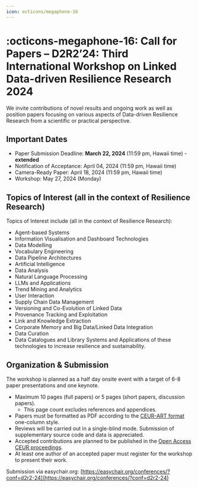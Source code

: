 ```yaml
---
icon: octicons/megaphone-16
---
```

# :octicons-megaphone-16: Call for Papers – D2R2’24: Third International Workshop on Linked Data-driven Resilience Research 2024

We invite contributions of novel results and ongoing work as well as position papers focusing on various aspects of Data-driven Resilience Research from a scientific or practical perspective.

## Important Dates

* Paper Submission Deadline: **March 22, 2024** (11:59 pm, Hawaii time) - **extended**
* Notification of Acceptance: April 04, 2024 (11:59 pm, Hawaii time)
* Camera-Ready Paper: April 18, 2024 (11:59 pm, Hawaii time)
* Workshop: May 27, 2024 (Monday)

## Topics of Interest (all in the context of Resilience Research)

Topics of Interest include (all in the context of Resilience Research):

- Agent-based Systems
- Information Visualisation and Dashboard Technologies
- Data Modelling
- Vocabulary Engineering
- Data Pipeline Architectures
- Artificial Intelligence
- Data Analysis
- Natural Language Processing
- LLMs and Applications
- Trend Mining and Analytics
- User Interaction
- Supply Chain Data Management
- Versioning and Co-Evolution of Linked Data
- Provenance Tracking and Exploitation
- Link and Knowledge Extraction
- Corporate Memory and Big Data/Linked Data Integration
- Data Curation
- Data Catalogues and Library Systems and Applications of these technologies to increase resilience and sustainability.


## Organization & Submission

The workshop is planned as a half day onsite event with a target of 6-8 paper presentations and one keynote.

* Maximum 10 pages (full papers) or 5 pages (short papers, discussion papers).
    * This page count excludes references and appendices.
* Papers must be formatted as PDF according to the [CEUR-ART format](https://ceur-ws.org/HOWTOSUBMIT.html) one-column style.
* Reviews will be carried out in a single-blind mode. Submission of supplementary source code and data is appreciated.
* Accepted contributions are planned to be published in the [Open Access CEUR proceedings](proceedings.md).
* At least one author of an accepted paper must register for the workshop to present their work.

Submission via easychair.org: [https://easychair.org/conferences/?conf=d2r2-24](https://easychair.org/conferences/?conf=d2r2-24)

